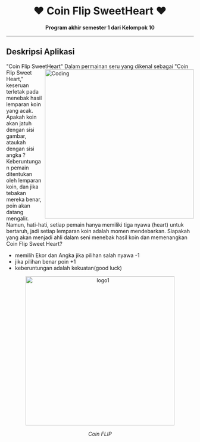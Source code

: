 

<div align="center">
  <h1> ❤ Coin Flip SweetHeart ❤ </h1>
  <p><b>Program akhir semester 1 dari Kelompok 10</b></p>
</div>




---

## Deskripsi Aplikasi

"Coin Flip SweetHeart" 
<img align="right" alt="Coding" width="400" src="https://launchinpad.com/storage/uploads/project_cover/QuQ0tNBUqhVUwZ2lS6IxRAUOqv7XJLaw7qAJFkRV.png">
Dalam permainan seru yang dikenal sebagai "Coin Flip Sweet Heart," keseruan terletak pada menebak hasil lemparan koin yang acak. Apakah koin akan jatuh dengan sisi gambar, ataukah dengan sisi angka ? Keberuntungan pemain ditentukan oleh lemparan koin, dan jika tebakan mereka benar, poin akan datang mengalir. Namun, hati-hati, setiap pemain hanya memiliki tiga nyawa (heart) untuk bertaruh, jadi setiap lemparan koin adalah momen mendebarkan. Siapakah yang akan menjadi ahli dalam seni menebak hasil koin dan memenangkan Coin Flip Sweet Heart?

- memilih Ekor dan Angka jika pilihan salah nyawa -1
- jika pilihan benar poin +1
- keberuntungan adalah kekuatan(good luck)

<div align="center">
  <img src="https://launchinpad.com/storage/uploads/project_logo/hpsbogsGHWHOqbqCjKe3tZ1idRU0OHr1VoNLIGJe.png" width="400" height="400" alt="logo1" title="Coin FLIP">
  <p><i>Coin FLIP</i></p>
</div>

